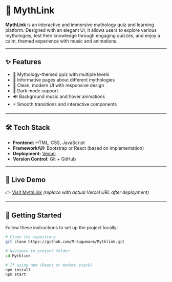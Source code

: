 # 🌌 MythLink

**MythLink** is an interactive and immersive mythology quiz and learning platform. Designed with an elegant UI, it allows users to explore various mythologies, test their knowledge through engaging quizzes, and enjoy a calm, themed experience with music and animations.

---

## ✨ Features

- 🧠 Mythology-themed quiz with multiple levels
- 📖 Informative pages about different mythologies
- 🎨 Clean, modern UI with responsive design
- 🌙 Dark mode support
- 🔊 Background music and hover animations
- ⚡ Smooth transitions and interactive components

---

## 🛠️ Tech Stack

- **Frontend:** HTML, CSS, JavaScript
- **Framework/UI:** Bootstrap or React (based on implementation)
- **Deployment:** [Vercel](https://vercel.com)
- **Version Control:** Git + GitHub

---

## 🚀 Live Demo

👉 [Visit MythLink](https://mythlink.vercel.app/) *(replace with actual Vercel URL after deployment)*

---

## 📂 Getting Started

Follow these instructions to set up the project locally:

```bash
# Clone the repository
git clone https://github.com/M-Sugumarm/Mythlink.git

# Navigate to project folder
cd Mythlink

# If using npm (React or modern stack)
npm install
npm start


